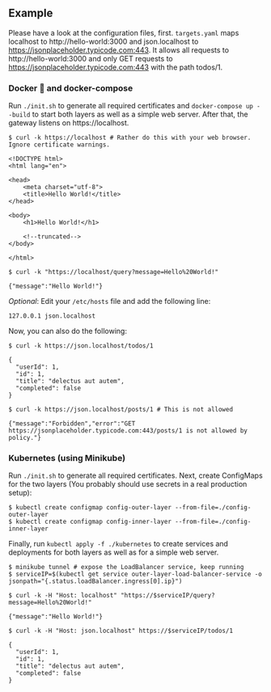 ## Example

Please have a look at the configuration files, first. `targets.yaml` maps localhost to http://hello-world:3000 and json.localhost to https://jsonplaceholder.typicode.com:443. It allows all requests to http://hello-world:3000 and only GET requests to https://jsonplaceholder.typicode.com:443 with the path todos/1.

### Docker 🐳 and docker-compose

Run `./init.sh` to generate all required certificates and `docker-compose up --build` to start both layers as well as a simple web server. After that, the gateway listens on https://localhost. 

```shell
$ curl -k https://localhost # Rather do this with your web browser. Ignore certificate warnings.

<!DOCTYPE html>
<html lang="en">

<head>
    <meta charset="utf-8">
    <title>Hello World!</title>
</head>

<body>
    <h1>Hello World!</h1>

    <!--truncated-->
</body>

</html>

$ curl -k "https://localhost/query?message=Hello%20World!"

{"message":"Hello World!"}
```

*Optional*: Edit your `/etc/hosts` file and add the following line:

```
127.0.0.1 json.localhost
```

Now, you can also do the following:

```shell
$ curl -k https://json.localhost/todos/1

{
  "userId": 1,
  "id": 1,
  "title": "delectus aut autem",
  "completed": false
}

$ curl -k https://json.localhost/posts/1 # This is not allowed

{"message":"Forbidden","error":"GET https://jsonplaceholder.typicode.com:443/posts/1 is not allowed by policy."}
```

### Kubernetes (using Minikube)

Run `./init.sh` to generate all required certificates. Next, create ConfigMaps for the two layers (You probably should use secrets in a real production setup):

```shell
$ kubectl create configmap config-outer-layer --from-file=./config-outer-layer
$ kubectl create configmap config-inner-layer --from-file=./config-inner-layer
```

Finally, run `kubectl apply -f ./kubernetes` to create services and deployments for both layers as well as for a simple web server.

```shell
$ minikube tunnel # expose the LoadBalancer service, keep running
$ serviceIP=$(kubectl get service outer-layer-load-balancer-service -o jsonpath="{.status.loadBalancer.ingress[0].ip}")

$ curl -k -H "Host: localhost" "https://$serviceIP/query?message=Hello%20World!"

{"message":"Hello World!"}

$ curl -k -H "Host: json.localhost" https://$serviceIP/todos/1

{
  "userId": 1,
  "id": 1,
  "title": "delectus aut autem",
  "completed": false
}
```
